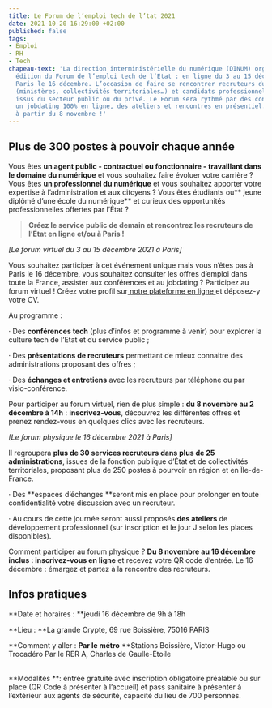 ```yaml
---
title: Le Forum de l’emploi tech de l’tat 2021
date: 2021-10-20 16:29:00 +02:00
published: false
tags:
- Emploi
- RH
- Tech
chapeau-text: 'La direction interministérielle du numérique (DINUM) organise la 5ème
  édition du Forum de l’emploi tech de l’Etat : en ligne du 3 au 15 décembre et à
  Paris le 16 décembre. L’occasion de faire se rencontrer recruteurs du secteur public
  (ministères, collectivités territoriales…) et candidats professionnels du numérique,
  issus du secteur public ou du privé. Le Forum sera rythmé par des conférences et
  un jobdating 100% en ligne, des ateliers et rencontres en présentiel. Inscriptions
  à partir du 8 novembre !'
---
```


## Plus de 300 postes à pouvoir chaque année

Vous êtes **un agent public - contractuel ou fonctionnaire - travaillant dans le domaine du numérique** et vous souhaitez faire évoluer votre carrière ?
Vous êtes **un professionnel du numérique** et vous souhaitez apporter votre expertise à l’administration et aux citoyens ?
Vous êtes étudiants ou** jeune diplômé d’une école du numérique** et curieux des opportunités professionnelles offertes par l’État ?

> **Créez le service public de demain et rencontrez les recruteurs de l’État en ligne et/ou à Paris !**

*\[Le forum virtuel du 3 au 15 décembre 2021 à Paris\]*

Vous souhaitez participer à cet événement unique mais vous n’êtes pas à Paris le 16 décembre, vous souhaitez consulter les offres d’emploi dans toute la France, assister aux conférences et au jobdating ? Participez au forum virtuel ! Créez votre profil sur[ notre plateforme en ligne ](https://app.seekube.com/forum-de-lemploi-tech-de-letat-20211)et déposez-y votre CV.

Au programme :

· Des **conférences tech** (plus d’infos et programme à venir) pour explorer la culture tech de l’Etat et du service public ;

· Des **présentations de recruteurs** permettant de mieux connaitre des administrations proposant des offres ;

· Des **échanges et entretiens** avec les recruteurs par téléphone ou par visio-conférence.

Pour participer au forum virtuel, rien de plus simple : **du 8 novembre au 2 décembre à 14h** : **inscrivez-vous**, découvrez les différentes offres et prenez rendez-vous en quelques clics avec les recruteurs.

*\[Le forum physique le 16 décembre 2021 à Paris\]*

Il regroupera **plus de 30 services recruteurs dans plus de 25 administrations**, issues de la fonction publique d’État et de collectivités territoriales, proposant plus de 250 postes à pourvoir en région et en Île-de-France.

· Des **espaces d’échanges **seront mis en place pour prolonger en toute confidentialité votre discussion avec un recruteur.

· Au cours de cette journée seront aussi proposés **des ateliers** de développement professionnel (sur inscription et le jour J selon les places disponibles).

Comment participer au forum physique ? **Du 8 novembre au 16 décembre inclus : inscrivez-vous en ligne** et recevez votre QR code d’entrée. Le 16 décembre : émargez et partez à la rencontre des recruteurs.

## **Infos pratiques**

**Date et horaires : **jeudi 16 décembre de 9h à 18h

**Lieu : **La grande Crypte, 69 rue Boissière, 75016 PARIS

**Comment y aller : **Par le métro** **Stations Boissière, Victor-Hugo ou Trocadéro Par le RER A, Charles de Gaulle-Étoile 

\
**Modalités **: entrée gratuite avec inscription obligatoire préalable ou sur place (QR Code à présenter à l’accueil) et pass sanitaire à présenter à l’extérieur aux agents de sécurité, capacité du lieu de 700 personnes.